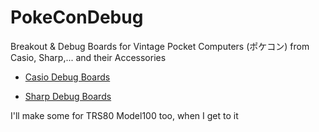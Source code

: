 # PokeConDebug
Breakout &amp; Debug Boards for Vintage Pocket Computers (ポケコン) from Casio, Sharp,... and their Accessories<br>


- <a href="Casio/">Casio Debug Boards</a>

- <a href="Sharp/">Sharp Debug Boards</a>

I'll make some for TRS80 Model100 too, when I get to it
